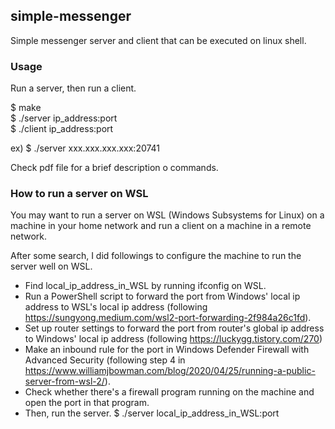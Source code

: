 ## simple-messenger
Simple messenger server and client that can be executed on linux shell. 

### Usage
Run a server, then run a client.

$ make<br/>
$ ./server ip_address:port<br/>
$ ./client ip_address:port<br/>

ex) $ ./server xxx.xxx.xxx.xxx:20741


Check pdf file for a brief description o commands. 

### How to run a server on WSL
You may want to run a server on WSL (Windows Subsystems for Linux) on a machine in your home network and run a client on a machine in a remote network.<br/>

After some search, I did followings to configure the machine to run the server well on WSL. 
* Find local_ip_address_in_WSL by running ifconfig on WSL.<br/>
* Run a PowerShell script to forward the port from Windows' local ip address to WSL's local ip address (following https://sungyong.medium.com/wsl2-port-forwarding-2f984a26c1fd).<br/>
* Set up router settings to forward the port from router's global ip address to Windows' local ip address (following https://luckygg.tistory.com/270)
* Make an inbound rule for the port in Windows Defender Firewall with Advanced Security (following step 4 in https://www.williamjbowman.com/blog/2020/04/25/running-a-public-server-from-wsl-2/).<br/>
* Check whether there's a firewall program running on the machine and open the port in that program.
* Then, run the server. $ ./server local_ip_address_in_WSL:port<br/>
